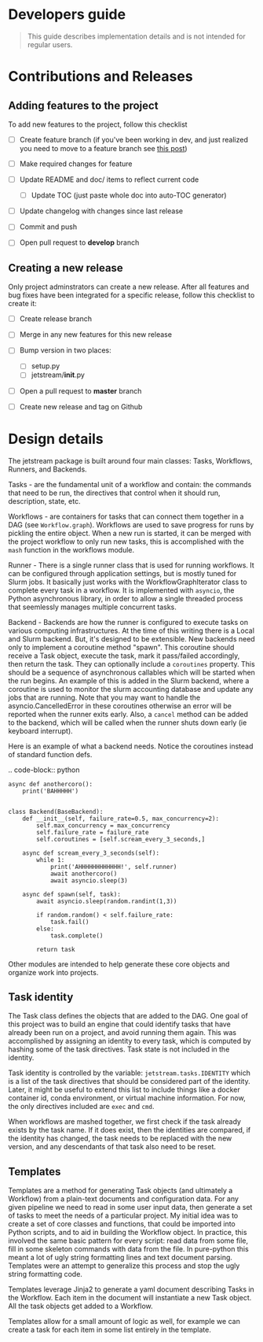 # Developers guide

> This guide describes implementation details and is not intended for regular
users.


# Contributions and Releases

## Adding features to the project

To add new features to the project, follow this checklist

- [ ] Create feature branch (if you've been working in dev, and just realized
      you need to move to a feature branch see 
      [this post](https://stackoverflow.com/a/1628584/3924113))
- [ ] Make required changes for feature
- [ ] Update README and doc/ items to reflect current code
  - [ ] Update TOC (just paste whole doc into auto-TOC generator)
- [ ] Update changelog with changes since last release
- [ ] Commit and push
- [ ] Open pull request to **develop** branch


## Creating a new release

Only project adminstrators can create a new release. After all features and
bug fixes have been integrated for a specific release, follow this checklist
to create it:

- [ ] Create release branch
- [ ] Merge in any new features for this new release
- [ ] Bump version in two places:
  - [ ] setup.py
  - [ ] jetstream/__init__.py
- [ ] Open a pull request to **master** branch
- [ ] Create new release and tag on Github


# Design details

The jetstream package is built around four main classes: Tasks, Workflows, 
Runners, and Backends.

Tasks - are the fundamental unit of a workflow and contain: the commands that 
  need to be run, the directives that control when it should run, description,
  state, etc. 
 
Workflows - are containers for tasks that can connect them together in a 
  DAG (see `Workflow.graph`). Workflows are used to save progress for runs by
  pickling the entire object. When a new run is started, it can be merged with 
  the project workflow to only run new tasks, this is accomplished with the 
  `mash` function in the workflows module.
  
Runner - There is a single runner class that is used for running workflows. It
  can be configured through application settings, but is mostly tuned for Slurm
  jobs. It basically just works with the WorkflowGraphIterator class to 
  complete every task in a workflow. It is implemented with `asyncio`, the 
  Python asynchronous library, in order to allow a single threaded process that
  seemlessly manages multiple concurrent tasks.

Backend - Backends are how the runner is configured to execute tasks on various
  computing infrastructures. At the time of this writing there is a Local 
  and Slurm backend. But, it's designed to be extensible. New backends need 
  only to implement a coroutine method "spawn". This coroutine should receive
  a Task object, execute the task, mark it pass/failed accordingly, then return
  the task. They can optionally include a `coroutines` property. This should
  be a sequence of asynchronous callables which will be started when the run
  begins. An example of this is added in the Slurm backend, where a coroutine
  is used to monitor the slurm accounting database and update any jobs that 
  are running. Note that you may want to handle the asyncio.CancelledError in 
  these coroutines otherwise an error will be reported when the runner exits 
  early. Also, a `cancel` method can be added to the backend, which will be 
  called when the runner shuts down early (ie keyboard interrupt). 

Here is an example of what a backend needs. Notice the coroutines instead of
standard function defs.

.. code-block:: python

    async def anothercoro():
        print('BAHHHHH')


    class Backend(BaseBackend):
        def __init__(self, failure_rate=0.5, max_concurrency=2):
            self.max_concurrency = max_concurrency
            self.failure_rate = failure_rate
            self.coroutines = [self.scream_every_3_seconds,]

        async def scream_every_3_seconds(self):
            while 1:
                print('AHHHHHHHHHHHH!', self.runner)
                await anothercoro()
                await asyncio.sleep(3)

        async def spawn(self, task):
            await asyncio.sleep(random.randint(1,3))

            if random.random() < self.failure_rate:
                task.fail()
            else:
                task.complete()

            return task

Other modules are intended to help generate these core objects and organize
work into projects. 


## Task identity

The Task class defines the objects that are added to the DAG. One goal of this 
project was to build an engine that could identify tasks that have already been 
run on a project, and avoid running them again. This was accomplished by 
assigning an identity to every task, which is computed by hashing some of the 
task directives. Task state is not included in the identity.

Task identity is controlled by the variable: `jetstream.tasks.IDENTITY` which 
is a list of the task directives that should be considered part of the 
identity. Later, it might be useful to extend this list to include things like
a docker container id, conda environment, or virtual machine information. For
now, the only directives included are `exec` and `cmd`.

When workflows are mashed together, we first check if the task already exists 
by the task name. If it does exist, then the identities are compared, if the
identity has changed, the task needs to be replaced with the new version, and 
any descendants of that task also need to be reset.



## Templates

Templates are a method for generating Task objects (and ultimately a Workflow) 
from a plain-text documents and configuration data. For any given pipeline
we need to read in some user input data, then generate a set of tasks to 
meet the needs of a particular project. My initial idea was to create a set of 
core classes and functions, that could be imported into Python scripts, and 
to aid in building the Workflow object. In practice, this involved the same 
basic pattern for every script: read data from some file, fill in some skeleton
commands with data from the file. In pure-python this meant a lot of ugly 
string formatting lines and text document parsing. Templates were an attempt to
generalize this process and stop the ugly string formatting code. 

Templates leverage Jinja2 to generate a yaml document describing Tasks in the 
Workflow. Each item in the document will instantiate a new Task object. All the
task objects get added to a Workflow. 

Templates allow for a small amount of logic as well, for example we can create 
a task for each item in some list entirely in the template. 

